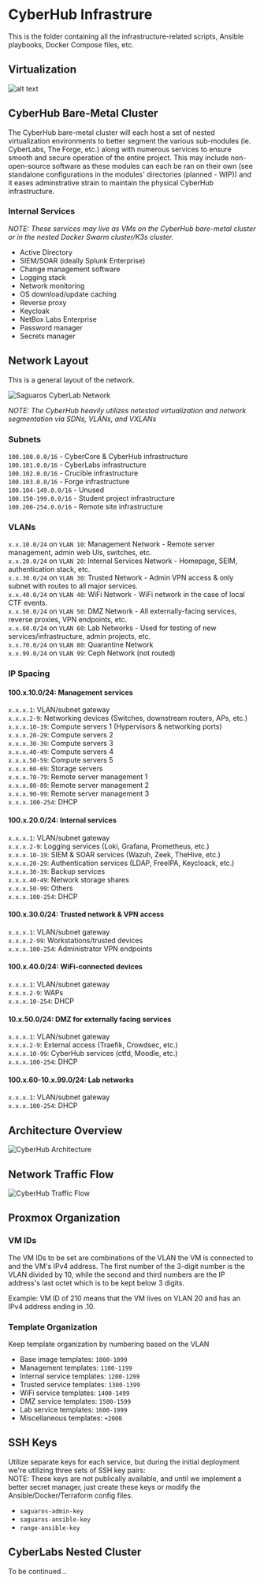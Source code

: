 # CyberHub Infrastrure

This is the folder containing all the infrastructure-related scripts, Ansible playbooks, Docker Compose files, etc.

## Virtualization

![alt text](https://github.com/echumley/Saguaros-CyberHub/blob/main/resources/images/CyberHub-Virtualization-v1.0.png?raw=true)

## CyberHub Bare-Metal Cluster

The CyberHub bare-metal cluster will each host a set of nested virtualization environments to better segment the various sub-modules (ie. CyberLabs, The Forge, etc.) along with numerous services to ensure smooth and secure operation of the entire project. This may include non-open-source software as these modules can each be ran on their own (see standalone configurations in the modules' directories (planned - WIP)) and it eases adminstrative strain to maintain the physical CyberHub infrastructure.

### Internal Services

*NOTE: These services may live as VMs on the CyberHub bare-metal cluster or in the nested Docker Swarm cluster/K3s cluster.*

- Active Directory
- SIEM/SOAR (ideally Splunk Enterprise)
- Change management software
- Logging stack
- Network monitoring
- OS download/update caching
- Reverse proxy
- Keycloak
- NetBox Labs Enterprise
- Password manager
- Secrets manager

## Network Layout

This is a general layout of the network.

![Saguaros CyberLab Network](https://github.com/echumley/Saguaros-CyberHub/blob/main/resources/images/CyberLabs-Network-v1.0.png?raw=true)

*NOTE: The CyberHub heavily utilizes netested virtualization and network segmentation via SDNs, VLANs, and VXLANs*

### Subnets

`100.100.0.0/16` - CyberCore & CyberHub infrastructure \
`100.101.0.0/16` - CyberLabs infrastructure \
`100.102.0.0/16` - Crucible infrastructure \
`100.103.0.0/16` - Forge infrastructure \
`100.104-149.0.0/16` - Unused \
`100.150-199.0.0/16` - Student project infrastructure \
`100.200-254.0.0/16` - Remote site infrastructure

### VLANs

`x.x.10.0/24` on `VLAN 10`: Management Network - Remote server management, admin web UIs, switches, etc. \
`x.x.20.0/24` on `VLAN 20`: Internal Services Network - Homepage, SEIM, authentication stack, etc. \
`x.x.30.0/24` on `VLAN 30`: Trusted Network - Admin VPN access & only subnet with routes to all major services. \
`x.x.40.0/24` on `VLAN 40`: WiFi Network - WiFi network in the case of local CTF events. \
`x.x.50.0/24` on `VLAN 50`: DMZ Network - All externally-facing services, reverse proxies, VPN endpoints, etc. \
`x.x.60.0/24` on `VLAN 60`: Lab Networks - Used for testing of new services/infrastructure, admin projects, etc. \
`x.x.70.0/24` on `VLAN 80`: Quarantine Network \
`x.x.99.0/24` on `VLAN 99`: Ceph Network (not routed)

### IP Spacing

#### 100.x.10.0/24: Management services

`x.x.x.1`: VLAN/subnet gateway \
`x.x.x.2-9`: Networking devices (Switches, downstream routers, APs, etc.) \
`x.x.x.10-19`: Compute servers 1 (Hypervisors & networking ports) \
`x.x.x.20-29`: Compute servers 2 \
`x.x.x.30-39`: Compute servers 3 \
`x.x.x.40-49`: Compute servers 4 \
`x.x.x.50-59`: Compute servers 5 \
`x.x.x.60-69`: Storage servers \
`x.x.x.70-79`: Remote server management 1 \
`x.x.x.80-89`: Remote server management 2 \
`x.x.x.90-99`: Remote server management 3 \
`x.x.x.100-254`: DHCP

#### 100.x.20.0/24: Internal services

`x.x.x.1`: VLAN/subnet gateway \
`x.x.x.2-9`: Logging services (Loki, Grafana, Prometheus, etc.) \
`x.x.x.10-19`: SIEM & SOAR services (Wazuh, Zeek, TheHive, etc.) \
`x.x.x.20-29`: Authentication services (LDAP, FreeIPA, Keycloack, etc.) \
`x.x.x.30-39`: Backup services \
`x.x.x.40-49`: Network storage shares \
`x.x.x.50-99`: Others \
`x.x.x.100-254`: DHCP

#### 100.x.30.0/24: Trusted network & VPN access

`x.x.x.1`: VLAN/subnet gateway \
`x.x.x.2-99`: Workstations/trusted devices \
`x.x.x.100-254`: Administrator VPN endpoints

#### 100.x.40.0/24: WiFi-connected devices

`x.x.x.1`: VLAN/subnet gateway \
`x.x.x.2-9`: WAPs \
`x.x.x.10-254`: DHCP

#### 10.x.50.0/24: DMZ for externally facing services

`x.x.x.1`: VLAN/subnet gateway \
`x.x.x.2-9`: External access (Traefik, Crowdsec, etc.) \
`x.x.x.10-99`: CyberHub services (ctfd, Moodle, etc.) \
`x.x.x.100-254`: DHCP

#### 100.x.60-10.x.99.0/24: Lab networks

`x.x.x.1`: VLAN/subnet gateway \
`x.x.x.100-254`: DHCP

## Architecture Overview

![CyberHub Architecture](https://github.com/echumley/Saguaros-CyberHub/blob/main/resources/images/CyberHub-Architecture-v1.0.png?raw=true)

## Network Traffic Flow

![CyberHub Traffic Flow](https://github.com/echumley/Saguaros-CyberHub/blob/main/resources/images/CyberHub%20Traffick%20v1.2.png?raw=true)

## Proxmox Organization

### VM IDs

The VM IDs to be set are combinations of the VLAN the VM is connected to and the VM's IPv4 address. The first number of the 3-digit number is the VLAN divided by 10, while the second and third numbers are the IP address's last octet which is to be kept below 3 digits.

Example: VM ID of 210 means that the VM lives on VLAN 20 and has an IPv4 address ending in .10.

### Template Organization

Keep template organization by numbering based on the VLAN

- Base image templates: `1000-1099`
- Management templates: `1100-1199`
- Internal service templates: `1200-1299`
- Trusted service templates: `1300-1399`
- WiFi service templates: `1400-1499`
- DMZ service templates: `1500-1599`
- Lab service templates: `1600-1999`
- Miscellaneous templates: `+2000`

## SSH Keys

Utilize separate keys for each service, but during the initial deployment we're utilizing three sets of SSH key pairs: \
NOTE: These keys are not publically available, and until we implement a better secret manager, just create these keys or modify the Ansible/Docker/Terraform config files.

- `saguaros-admin-key`
- `saguaros-ansible-key`
- `range-ansible-key`

## CyberLabs Nested Cluster

To be continued...